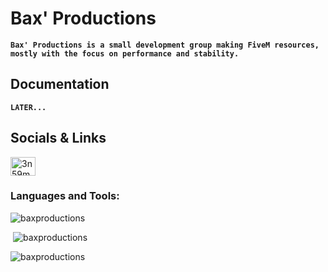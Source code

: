 # Bax' Productions
**`Bax' Productions is a small development group making FiveM resources, mostly with the focus on performance and stability.`**

## Documentation
**`LATER...`**

## Socials & Links
<p align="left">
<a href="https://discord.gg/3n59mHg6qg" target="blank"><img align="center" src="https://raw.githubusercontent.com/rahuldkjain/github-profile-readme-generator/master/src/images/icons/Social/discord.svg" alt="3n59mHg6qg" height="30" width="40" /></a>
</p>

<h3 align="left">Languages and Tools:</h3>

<p><img src="https://github-readme-stats.vercel.app/api/top-langs?username=baxproductions&show_icons=true&locale=en&layout=compact" alt="baxproductions" /></p>

<p>&nbsp;<img src="https://github-readme-stats.vercel.app/api?username=baxproductions&show_icons=true&locale=en" alt="baxproductions" /></p>

<p><img src="https://github-readme-streak-stats.herokuapp.com/?user=baxproductions&" alt="baxproductions" /></p>
